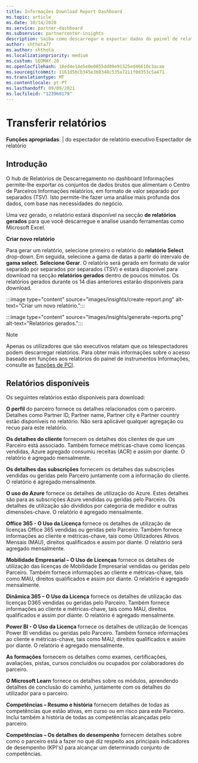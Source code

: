 ```yaml
---
title: Informações Download Report Dashboard
ms.topic: article
ms.date: 10/14/2020
ms.service: partner-dashboard
ms.subservice: partnercenter-insights
description: Saiba como descarregar e exportar dados do painel de relatórios unificado do Partner Center e do Partner Center Informações relatórios.
author: shthota77
ms.author: shthota
ms.localizationpriority: medium
ms.custom: SEOMAY.20
ms.openlocfilehash: 18ed4e14e5e0e0855dd09e91325ed46610c3acae
ms.sourcegitcommit: 1161d5bcb345e368348c535a7211f0d353c5a471
ms.translationtype: MT
ms.contentlocale: pt-PT
ms.lasthandoff: 09/09/2021
ms.locfileid: "123960179"
---
```

# <a name="download-reports"></a>Transferir relatórios

**Funções apropriadas**: | do espectador de relatório executivo Espectador de relatório

## <a name="introduction"></a>Introdução

O hub de Relatórios de Descarregamento no dashboard Informações permite-lhe exportar os conjuntos de dados brutos que alimentam o Centro de Parceiros Informações relatórios, em formato de valor separado por separados (TSV). Isto permite-lhe fazer uma análise mais profunda dos dados, com base nas necessidades do negócio.

Uma vez gerado, o relatório estará disponível na secção **de relatórios gerados** para que você descarregue e analise usando ferramentas como Microsoft Excel.

**Criar novo relatório**

Para gerar um relatório, selecione primeiro o relatório do **relatório Select** drop-down. Em seguida, selecione a gama de datas a partir do intervalo de **gama select.** **Selecione Gerar**. O relatório será gerado em formato de valor separado por separados por separados (TSV) e estará disponível para download na secção **relatórios gerados** dentro de poucos minutos. Os relatórios gerados durante os 14 dias anteriores estarão disponíveis para download.

:::image type="content" source="images/insights/create-report.png" alt-text="Criar um novo relatório.":::

:::image type="content" source="images/insights/generate-reports.png" alt-text="Relatórios gerados.":::

>[!NOTE] 
>Apenas os utilizadores que são executivos relatam que os telespectadores podem descarregar relatórios. Para obter mais informações sobre o acesso baseado em funções aos relatórios do painel de instrumentos Informações, consulte as [funções de PCI](insights-roles.md). 

## <a name="available-reports"></a>Relatórios disponíveis

Os seguintes relatórios estão disponíveis para download:

**O perfil** do parceiro fornece os detalhes relacionados com o parceiro. Detalhes como Partner ID, Partner name, Partner city e Partner country estão disponíveis no relatório. Não será aplicável qualquer agregação ou recuo para este relatório.

**Os detalhes do cliente** fornecem os detalhes dos clientes de que um Parceiro está associado. Também fornece métricas-chave como licenças vendidas, Azure agregado consumiu receitas (ACR) e assim por diante. O relatório é agregado mensalmente.

**Os detalhes das subscrições** fornecem os detalhes das subscrições vendidas ou geridas pelo Parceiro juntamente com a informação do cliente. O relatório é agregado mensalmente.

**O uso do Azure** fornece os detalhes de utilização do Azure. Estes detalhes são para as subscrições Azure vendidas ou geridas pelo Parceiro. Os detalhes de utilização são divididos por categoria de medidor e outras dimensões-chave. O relatório é agregado mensalmente.

**Office 365 - O Uso da Licença** fornece os detalhes de utilização de licenças Office 365 vendidas ou geridas pelo Parceiro. Também fornece informações ao cliente e métricas-chave, tais como Utilizadores Ativos Mensais (MAU), direitos qualificados e assim por diante. O relatório será agregado mensalmente.

**Mobilidade Empresarial – O Uso de Licenças**  fornece os detalhes de utilização das licenças de Mobilidade Empresarial vendidas ou geridas pelo Parceiro. Também fornece informações ao cliente e métricas-chave, tais como MAU, direitos qualificados e assim por diante. O relatório é agregado mensalmente.

**Dinâmica 365 – O Uso da Licença** fornece os detalhes de utilização das licenças D365 vendidas ou geridas pelo Parceiro. Também fornece informações ao cliente e métricas-chave, tais como MAU, direitos qualificados e assim por diante. O relatório é agregado mensalmente.

**Power BI - O Uso da Licença** fornece os detalhes de utilização de licenças Power BI vendidas ou geridas pelo Parceiro. Também fornece informações ao cliente e métricas-chave, tais como MAU, direitos qualificados e assim por diante. O relatório é agregado mensalmente.

**As formações** fornecem os detalhes como exames, certificações, avaliações, pistas, cursos concluídos ou ocupados por colaboradores do parceiro.

**O Microsoft Learn** fornece os detalhes sobre os módulos, aprendendo detalhes de conclusão do caminho, juntamente com os detalhes do utilizador para o parceiro.

**Competências – Resumo e história** fornecem detalhes de todas as competências que estão ativas, em curso ou em risco para este Parceiro. Inclui também a história de todas as competências alcançadas pelo parceiro.

**Competências – Os detalhes do desempenho** fornecem detalhes sobre como o parceiro está a fazer no que diz respeito aos principais indicadores de desempenho (KPI's) para alcançar um determinado conjunto de competências.


